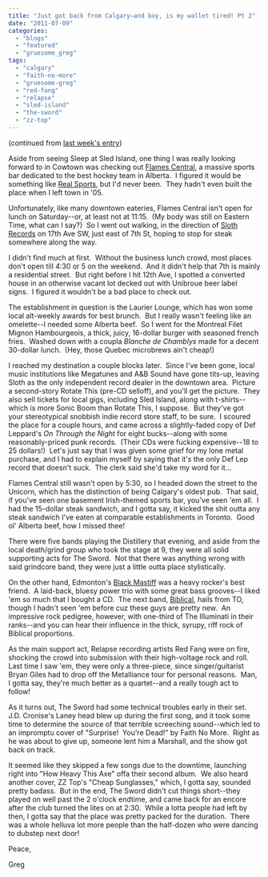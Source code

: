 ```yaml
---
title: "Just got back from Calgary–and boy, is my wallet tired! Pt 2"
date: "2011-07-09"
categories: 
  - "blogs"
  - "featured"
  - "gruesome_greg"
tags: 
  - "calgary"
  - "faith-no-more"
  - "gruesome-greg"
  - "red-fang"
  - "relapse"
  - "sled-island"
  - "the-sword"
  - "zz-top"
---
```


(continued from [last week's entry](http://www.hellbound.ca/2011/07/just-got-back-from-calgary-and-boy-is-my-wallet-tired/))

Aside from seeing Sleep at Sled Island, one thing I was really looking forward to in Cowtown was checking out [Flames Central](http://www.flamescentral.com/), a massive sports bar dedicated to the best hockey team in Alberta.  I figured it would be something like [Real Sports](http://www.realsports.ca/bar), but I'd never been.  They hadn't even built the place when I left town in '05.

Unfortunately, like many downtown eateries, Flames Central isn't open for lunch on Saturday--or, at least not at 11:15.  (My body was still on Eastern Time, what can I say?)  So I went out walking, in the direction of [Sloth Records](http://www.myspace.com/slothrecords) on 17th Ave SW, just east of 7th St, hoping to stop for steak somewhere along the way.

I didn't find much at first.  Without the business lunch crowd, most places don't open till 4:30 or 5 on the weekend.  And it didn't help that 7th is mainly a residential street.  But right before I hit 12th Ave, I spotted a converted house in an otherwise vacant lot decked out with Unibroue beer label signs.  I figured it wouldn't be a bad place to check out.

The establishment in question is the Laurier Lounge, which has won some local alt-weekly awards for best brunch.  But I really wasn't feeling like an omelette--I needed some Alberta beef.  So I went for the Montreal Filet Mignon Hambourgeois, a thick, juicy, 16-dollar burger with seasoned french fries.  Washed down with a coupla _Blanche de Chamblys_ made for a decent 30-dollar lunch.  (Hey, those Quebec microbrews ain't cheap!)

I reached my destination a couple blocks later.  Since I've been gone, local music institutions like Megatunes and A&B Sound have gone tits-up, leaving Sloth as the only independent record dealer in the downtown area.  Picture a second-story Rotate This (pre-CD selloff), and you'll get the picture.  They also sell tickets for local gigs, including Sled Island, along with t-shirts--which is more Sonic Boom than Rotate This, I suppose.  But they've got your stereotypical snobbish indie record store staff, to be sure.  I scoured the place for a couple hours, and came across a slightly-faded copy of Def Leppard's _On Through the Night_ for eight bucks--along with some reasonably-priced punk records.  (Their CDs were fucking expensive--18 to 25 dollars!)  Let's just say that I was given some grief for my lone metal purchase, and I had to explain myself by saying that it's the only Def Lep record that doesn't suck.  The clerk said she'd take my word for it...

Flames Central still wasn't open by 5:30, so I headed down the street to the Unicorn, which has the distinction of being Calgary's oldest pub.  That said, if you've seen one basement Irish-themed sports bar, you've seen 'em all.  I had the 15-dollar steak sandwich, and I gotta say, it kicked the shit outta any steak sandwich I've eaten at comparable establishments in Toronto.  Good ol' Alberta beef, how I missed thee!

There were five bands playing the Distillery that evening, and aside from the local death/grind group who took the stage at 9, they were all solid supporting acts for The Sword.  Not that there was anything wrong with said grindcore band, they were just a little outta place stylistically.

On the other hand, Edmonton's [Black Mastiff](http://www.myspace.com/bigblackmastiff) was a heavy rocker's best friend.  A laid-back, bluesy power trio with some great bass grooves--I liked 'em so much that I bought a CD.  The next band, [Biblical](http://www.myspace.com/biblicalproportions), hails from TO, though I hadn't seen 'em before cuz these guys are pretty new.  An impressive rock pedigree, however, with one-third of The Illuminati in their ranks--and you can hear their influence in the thick, syrupy, riff rock of Biblical proportions.

As the main support act, Relapse recording artists Red Fang were on fire, shocking the crowd into submission with their high-voltage rock and roll.  Last time I saw 'em, they were only a three-piece, since singer/guitarist Bryan Giles had to drop off the Metalliance tour for personal reasons.  Man, I gotta say, they're much better as a quartet--and a really tough act to follow!

As it turns out, The Sword had some technical troubles early in their set.  J.D. Cronise's Laney head blew up during the first song, and it took some time to determine the source of that terrible screeching sound--which led to an impromptu cover of "Surprise!  You're Dead!" by Faith No More.  Right as he was about to give up, someone lent him a Marshall, and the show got back on track.

It seemed like they skipped a few songs due to the downtime, launching right into "How Heavy This Axe" offa their second album.  We also heard another cover, ZZ Top's "Cheap Sunglasses," which, I gotta say, sounded pretty badass.  But in the end, The Sword didn't cut things short--they played on well past the 2 o'clock endtime, and came back for an encore after the club turned the lites on at 2:30.  While a lotta people had left by then, I gotta say that the place was pretty packed for the duration.  There was a whole helluva lot more people than the half-dozen who were dancing to dubstep next door!

Peace,

Greg
